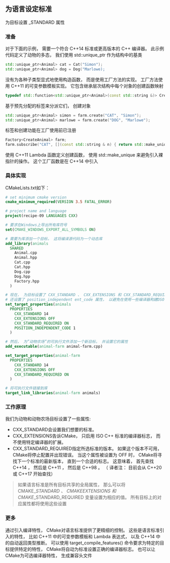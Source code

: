 ## 为语言设定标准


为目标设置 <LANG>_STANDARD 属性

### 准备

对于下面的示例， 需要一个符合 C++14 标准或更高版本的 C++ 编译器。 此示例代码定义了动物的多态， 我们使用 std::unique_ptr 作为结构中的基类
```cpp
std::unique_ptr<Animal> cat = Cat("Simon");
std::unique_ptr<Animal> dog = Dog("Marlowe);
```
没有为各种子类型显式地使用构造函数， 而是使用工厂方法的实现。 工厂方法使用 C++11 的可变参数模板实现。 它包含继承层次结构中每个对象的创建函数映射
```cpp
typedef std::function<std::unique_ptr<Animal>(const std::string &)> CreateAnimal;
```

基于预先分配的标签来分派它们， 创建对象

```cpp
std::unique_ptr<Animal> simon = farm.create("CAT", "Simon");
std::unique_ptr<Animal> marlowe = farm.create("DOG", "Marlowe");
```
标签和创建功能在工厂使用前已注册
```cpp
Factory<CreateAnimal> farm;
farm.subscribe("CAT", [](const std::string & n) { return std::make_unique<Cat>(n); });

```
使用 C++11 Lambda 函数定义创建函数， 使用 std::make_unique 来避免引入裸指针的操作。 这个工厂函数是在 C++14 中引入

### 具体实现

CMakeLists.txt如下：


```cmake
# set minimum cmake version
cmake_minimum_required(VERSION 3.5 FATAL_ERROR)

# project name and language
project(recipe-09 LANGUAGES CXX)

# 要求在Windows上导出所有库符号
set(CMAKE_WINDOWS_EXPORT_ALL_SYMBOLS ON)

# 需要为库添加一个目标， 这将编译源代码为一个动态库
add_library(animals
  SHARED
    Animal.cpp
    Animal.hpp
    Cat.cpp
    Cat.hpp
    Dog.cpp
    Dog.hpp
    Factory.hpp
  )

# 现在， 为目标设置了 CXX_STANDARD 、 CXX_EXTENSIONS 和 CXX_STANDARD_REQUIRED 属性。 
# 还设置了 position_independent ent_code 属性， 以避免在使用一些编译器构建DSO时出现问题
set_target_properties(animals
  PROPERTIES
    CXX_STANDARD 14
    CXX_EXTENSIONS OFF
    CXX_STANDARD_REQUIRED ON
    POSITION_INDEPENDENT_CODE 1
  )

# 然后， 为”动物农场”的可执行文件添加一个新目标， 并设置它的属性
add_executable(animal-farm animal-farm.cpp)

set_target_properties(animal-farm
  PROPERTIES
    CXX_STANDARD 14
    CXX_EXTENSIONS OFF
    CXX_STANDARD_REQUIRED ON
  )

# 将可执行文件链接到库
target_link_libraries(animal-farm animals)

```

### 工作原理

我们为动物和动物农场目标设置了一些属性:
- CXX_STANDARD会设置我们想要的标准。
- CXX_EXTENSIONS告诉CMake， 只启用 ISO C++ 标准的编译器标志， 而不使用特定编译器的扩展。
- CXX_STANDARD_REQUIRED指定所选标准的版本。 如果这个版本不可用， CMake将停止配置并出现错误。 当这个属性被设置为 OFF 时， CMake将寻找下一个标准的最新版本， 直到一个合适的标志。 这意味着， 首先查找 C++14 ， 然后是 C++11 ， 然后是 C++98 。 （ 译者注： 目前会从 C++20 或 C++17 开始查找）


> 如果语言标准是所有目标共享的全局属性， 那么可以将 CMAKE_<LANG>_STANDARD 、 CMAKE_<LANG>_EXTENSIONS 和 CMAKE_<LANG>_STANDARD_REQUIRED 变量设置为相应的值。 所有目标上的对应属性都将使用这些设置

### 更多
通过引入编译特性， CMake对语言标准提供了更精细的控制。 这些是语言标准引入的特性， 比如 C++11 中的可变参数模板和 Lambda 表达式， 以及 C++14 中的自动返回类型推断。 可以使用 target_compile_features() 命令要求为特定的目标提供特定的特性， CMake将自动为标准设置正确的编译器标志。 也可以让CMake为可选编译器特性， 生成兼容头文件

